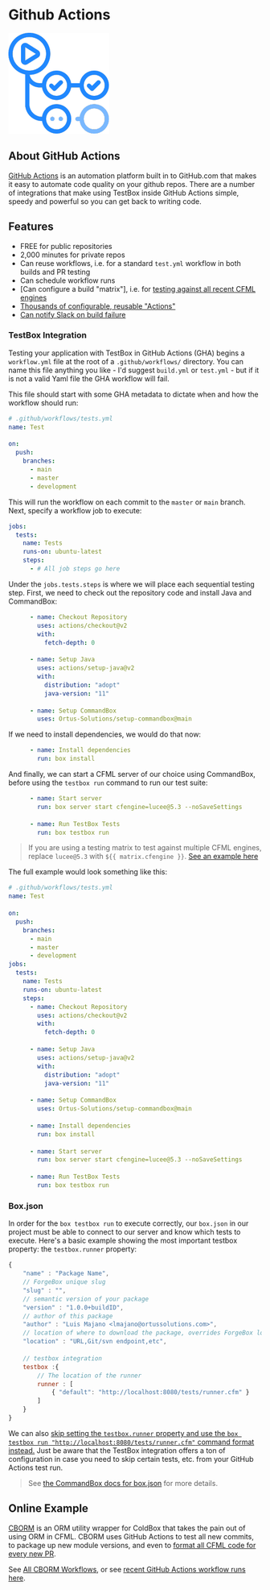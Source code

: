# Github Actions

![GitHub Actions logo](../.gitbook/assets/github-actions-logo.png)

## About GitHub Actions

[GitHub Actions](https://github.com/features/actions) is an automation platform built in to GitHub.com that makes it easy to automate code quality on your github repos. There are a number of integrations that make using TestBox inside GitHub Actions simple, speedy and powerful so you can get back to writing code.

## Features

* FREE for public repositories
* 2,000 minutes for private repos
* Can reuse workflows, i.e. for a standard `test.yml` workflow in both builds and PR testing
* Can schedule workflow runs
* \[Can configure a build "matrix"], i.e. for [testing against all recent CFML engines](https://github.com/coldbox-modules/cborm/blob/development/.github/workflows/tests.yml#L20-L25)
* [Thousands of configurable, reusable "Actions"](https://github.com/marketplace?category=\&query=\&type=actions\&verification=)
* [Can notify Slack on build failure](https://github.com/marketplace/actions/slack-notify)

### TestBox Integration

Testing your application with TestBox in GitHub Actions (GHA) begins a `workflow.yml` file at the root of a `.github/workflows/` directory. You can name this file anything you like - I'd suggest `build.yml` or `test.yml` - but if it is not a valid Yaml file the GHA workflow will fail.

This file should start with some GHA metadata to dictate when and how the workflow should run:

```yml
# .github/workflows/tests.yml
name: Test

on:
  push:
    branches:
      - main
      - master
      - development
```

This will run the workflow on each commit to the `master` or `main` branch. Next, specify a workflow job to execute:

```yml
jobs:
  tests:
    name: Tests
    runs-on: ubuntu-latest
    steps:
      - # All job steps go here
```

Under the `jobs.tests.steps` is where we will place each sequential testing step. First, we need to check out the repository code and install Java and CommandBox:

```yml
      - name: Checkout Repository
        uses: actions/checkout@v2
        with:
          fetch-depth: 0

      - name: Setup Java
        uses: actions/setup-java@v2
        with:
          distribution: "adopt"
          java-version: "11"

      - name: Setup CommandBox
        uses: Ortus-Solutions/setup-commandbox@main
```

If we need to install dependencies, we would do that now:

```yml
      - name: Install dependencies
        run: box install
```

And finally, we can start a CFML server of our choice using CommandBox, before using the `testbox run` command to run our test suite:

```yml
      - name: Start server
        run: box server start cfengine=lucee@5.3 --noSaveSettings

      - name: Run TestBox Tests
        run: box testbox run
```

> If you are using a testing matrix to test against multiple CFML engines, replace `lucee@5.3` with `${{ matrix.cfengine }}`. [See an example here](https://github.com/coldbox-modules/hyper/blob/main/.github/workflows/release.yml#L37)

The full example would look something like this:

```yml
# .github/workflows/tests.yml
name: Test

on:
  push:
    branches:
      - main
      - master
      - development
jobs:
  tests:
    name: Tests
    runs-on: ubuntu-latest
    steps:
      - name: Checkout Repository
        uses: actions/checkout@v2
        with:
          fetch-depth: 0

      - name: Setup Java
        uses: actions/setup-java@v2
        with:
          distribution: "adopt"
          java-version: "11"

      - name: Setup CommandBox
        uses: Ortus-Solutions/setup-commandbox@main

      - name: Install dependencies
        run: box install

      - name: Start server
        run: box server start cfengine=lucee@5.3 --noSaveSettings

      - name: Run TestBox Tests
        run: box testbox run
```

### Box.json

In order for the `box testbox run` to execute correctly, our `box.json` in our project must be able to connect to our server and know which tests to execute. Here's a basic example showing the most important testbox property: the `testbox.runner` property:

```javascript
{
    "name" : "Package Name",
    // ForgeBox unique slug
    "slug" : "",
    // semantic version of your package
    "version" : "1.0.0+buildID",
    // author of this package
    "author" : "Luis Majano <lmajano@ortussolutions.com>",
    // location of where to download the package, overrides ForgeBox location
    "location" : "URL,Git/svn endpoint,etc",

    // testbox integration
    testbox :{
        // The location of the runner
        runner : [
            { "default": "http://localhost:8080/tests/runner.cfm" }
        ]
    }
}
```

We can also [skip setting the `testbox.runner` property and use the `box testbox run "http://localhost:8080/tests/runner.cfm"` command format instead.](https://commandbox.ortusbooks.com/testbox-integration/test-runner#run-unit-test-suite-from-the-command-line) Just be aware that the TestBox integration offers a ton of configuration in case you need to skip certain tests, etc. from your GitHub Actions test run.

> See [the CommandBox docs for box.json](https://commandbox.ortusbooks.com/package-management/box.json/testbox#testbox.runner) for more details.

## Online Example

[CBORM](https://github.com/coldbox-modules/cborm) is an ORM utility wrapper for ColdBox that takes the pain out of using ORM in CFML. CBORM uses GitHub Actions to test all new commits, to package up new module versions, and even to [format all CFML code for every new PR](https://github.com/coldbox-modules/cborm/blob/development/.github/workflows/pr.yml#L29).

See [All CBORM Workflows](https://github.com/coldbox-modules/cborm/tree/development/.github/workflows), or see [recent GitHub Actions workflow runs here](https://github.com/coldbox-modules/cborm/actions).
